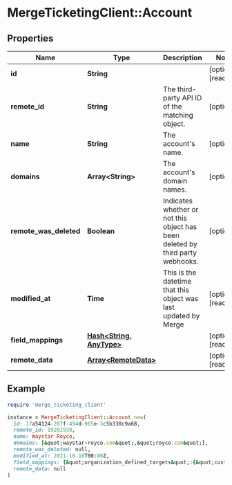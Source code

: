 # MergeTicketingClient::Account

## Properties

| Name | Type | Description | Notes |
| ---- | ---- | ----------- | ----- |
| **id** | **String** |  | [optional][readonly] |
| **remote_id** | **String** | The third-party API ID of the matching object. | [optional] |
| **name** | **String** | The account&#39;s name. | [optional] |
| **domains** | **Array&lt;String&gt;** | The account&#39;s domain names. | [optional] |
| **remote_was_deleted** | **Boolean** | Indicates whether or not this object has been deleted by third party webhooks. | [optional] |
| **modified_at** | **Time** | This is the datetime that this object was last updated by Merge | [optional][readonly] |
| **field_mappings** | [**Hash&lt;String, AnyType&gt;**](AnyType.md) |  | [optional][readonly] |
| **remote_data** | [**Array&lt;RemoteData&gt;**](RemoteData.md) |  | [optional][readonly] |

## Example

```ruby
require 'merge_ticketing_client'

instance = MergeTicketingClient::Account.new(
  id: 17a54124-287f-494d-965e-3c5b330c9a68,
  remote_id: 19202938,
  name: Waystar Royco,
  domains: [&quot;waystar-royco.com&quot;,&quot;royco.com&quot;],
  remote_was_deleted: null,
  modified_at: 2021-10-16T00:00Z,
  field_mappings: {&quot;organization_defined_targets&quot;:{&quot;custom_key&quot;:&quot;custom_value&quot;},&quot;linked_account_defined_targets&quot;:{&quot;custom_key&quot;:&quot;custom_value&quot;}},
  remote_data: null
)
```

